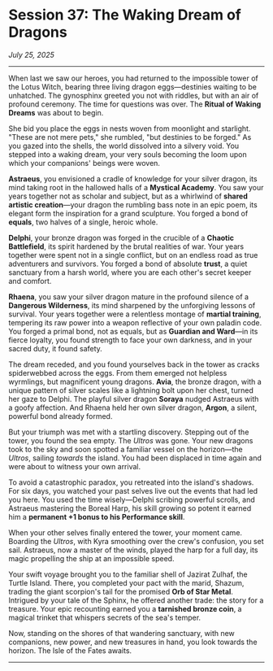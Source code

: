 # Session 37: The Waking Dream of Dragons
*July 25, 2025*

---

When last we saw our heroes, you had returned to the impossible tower of the Lotus Witch, bearing three living dragon eggs—destinies waiting to be unhatched. The gynosphinx greeted you not with riddles, but with an air of profound ceremony. The time for questions was over. The **Ritual of Waking Dreams** was about to begin.

She bid you place the eggs in nests woven from moonlight and starlight. "These are not mere pets," she rumbled, "but destinies to be forged." As you gazed into the shells, the world dissolved into a silvery void. You stepped into a waking dream, your very souls becoming the loom upon which your companions' beings were woven.

**Astraeus**, you envisioned a cradle of knowledge for your silver dragon, its mind taking root in the hallowed halls of a **Mystical Academy**. You saw your years together not as scholar and subject, but as a whirlwind of **shared artistic creation**—your dragon the rumbling bass note in an epic poem, its elegant form the inspiration for a grand sculpture. You forged a bond of **equals**, two halves of a single, heroic whole.

**Delphi**, your bronze dragon was forged in the crucible of a **Chaotic Battlefield**, its spirit hardened by the brutal realities of war. Your years together were spent not in a single conflict, but on an endless road as true adventurers and survivors. You forged a bond of absolute **trust**, a quiet sanctuary from a harsh world, where you are each other's secret keeper and comfort.

**Rhaena**, you saw your silver dragon mature in the profound silence of a **Dangerous Wilderness**, its mind sharpened by the unforgiving lessons of survival. Your years together were a relentless montage of **martial training**, tempering its raw power into a weapon reflective of your own paladin code. You forged a primal bond, not as equals, but as **Guardian and Ward**—in its fierce loyalty, you found strength to face your own darkness, and in your sacred duty, it found safety.

The dream receded, and you found yourselves back in the tower as cracks spiderwebbed across the eggs. From them emerged not helpless wyrmlings, but magnificent young dragons. **Avia**, the bronze dragon, with a unique pattern of silver scales like a lightning bolt upon her chest, turned her gaze to Delphi. The playful silver dragon **Soraya** nudged Astraeus with a goofy affection. And Rhaena held her own silver dragon, **Argon**, a silent, powerful bond already formed.

But your triumph was met with a startling discovery. Stepping out of the tower, you found the sea empty. The *Ultros* was gone. Your new dragons took to the sky and soon spotted a familiar vessel on the horizon—the *Ultros*, sailing *towards* the island. You had been displaced in time again and were about to witness your own arrival.

To avoid a catastrophic paradox, you retreated into the island's shadows. For six days, you watched your past selves live out the events that had led you here. You used the time wisely—Delphi scribing powerful scrolls, and Astraeus mastering the Boreal Harp, his skill growing so potent it earned him a **permanent +1 bonus to his Performance skill**.

When your other selves finally entered the tower, your moment came. Boarding the *Ultros*, with Kyra smoothing over the crew's confusion, you set sail. Astraeus, now a master of the winds, played the harp for a full day, its magic propelling the ship at an impossible speed.

Your swift voyage brought you to the familiar shell of Jazirat Zulhaf, the Turtle Island. There, you completed your pact with the marid, Shazum, trading the giant scorpion's tail for the promised **Orb of Star Metal**. Intrigued by your tale of the Sphinx, he offered another trade: the story for a treasure. Your epic recounting earned you a **tarnished bronze coin**, a magical trinket that whispers secrets of the sea's temper.

Now, standing on the shores of that wandering sanctuary, with new companions, new power, and new treasures in hand, you look towards the horizon. The Isle of the Fates awaits.

---